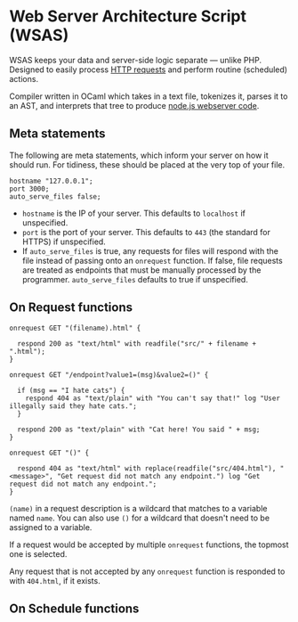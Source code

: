 # Web Server Architecture Script (WSAS)

WSAS keeps your data and server-side logic separate — unlike PHP. Designed to easily process [HTTP requests](https://www.w3schools.com/tags/ref_httpmethods.asp) and perform routine (scheduled) actions.

Compiler written in OCaml which takes in a text file, tokenizes it, parses it to an AST, and interprets that tree to produce [node.js webserver code](https://www.geeksforgeeks.org/node-js/node-js-web-server/).

## Meta statements

The following are meta statements, which inform your server on how it should run. For tidiness, these should be placed at the very top of your file.

```
hostname "127.0.0.1";
port 3000;
auto_serve_files false;
```

- `hostname` is the IP of your server. This defaults to `localhost` if unspecified.
- `port` is the port of your server. This defaults to `443` (the standard for HTTPS) if unspecified.
- If `auto_serve_files` is true, any requests for files will respond with the file instead of passing onto an `onrequest` function. If false, file requests are treated as endpoints that must be manually processed by the programmer. `auto_serve_files` defaults to true if unspecified.

## On Request functions

```
onrequest GET "(filename).html" {

  respond 200 as "text/html" with readfile("src/" + filename + ".html");
}

onrequest GET "/endpoint?value1=(msg)&value2=()" {

  if (msg == "I hate cats") {
    respond 404 as "text/plain" with "You can't say that!" log "User illegally said they hate cats.";
  }

  respond 200 as "text/plain" with "Cat here! You said " + msg;
}

onrequest GET "()" {

  respond 404 as "text/html" with replace(readfile("src/404.html"), "<message>", "Get request did not match any endpoint.") log "Get request did not match any endpoint.";
}
```

`(name)` in a request description is a wildcard that matches to a variable named `name`. You can also use `()` for a wildcard that doesn't need to be assigned to a variable.

If a request would be accepted by multiple `onrequest` functions, the topmost one is selected.

Any request that is not accepted by any `onrequest` function is responded to with `404.html`, if it exists.

## On Schedule functions
